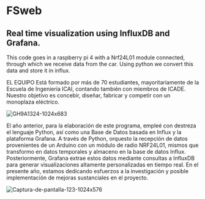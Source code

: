 # FSweb

## Real time visualization using InfluxDB and Grafana.

This code goes in a raspberry pi 4 with a Nrf24L01 module connected, through which we receive data from the car.
Using python we convert this data and store it in influx.


EL EQUIPO
Está formado por más de 70 estudiantes, mayoritariamente de la Escuela de Ingeniería ICAI, contando también con miembros de ICADE. Nuestro objetivo es concebir, diseñar, fabricar y competir con un monoplaza eléctrico.

![GH9A1324-1024x683](https://github.com/fadriqueat/FSweb/assets/74105814/c974fee6-1a24-46b7-beee-b1f208b83c11)


El año anterior, para la elaboración de este programa, empleé con destreza el lenguaje Python, así como una Base de Datos basada en Influx y la plataforma Grafana. A través de Python, orquesto la recepción de datos provenientes de un Arduino con un módulo de radio NRF24L01, mismos que transformo en datos temporales y almaceno en la base de datos Influx. Posteriormente, Grafana extrae estos datos mediante consultas a InfluxDB para generar visualizaciones altamente personalizadas en tiempo real. En el presente año, estamos dedicando esfuerzos a la investigación y posible implementación de mejoras sustanciales en el proyecto.

![Captura-de-pantalla-123-1024x576](https://github.com/fadriqueat/FSweb/assets/74105814/55d7d4c5-04e8-46f9-bdad-d5ed39385c7c)


